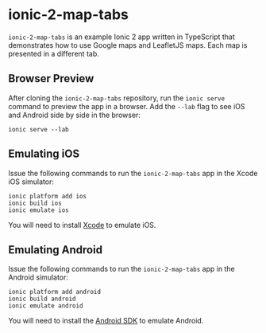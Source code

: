# ionic-2-map-tabs

`ionic-2-map-tabs` is an example Ionic 2 app written in TypeScript that demonstrates how to use Google maps and LeafletJS maps. Each map is presented in a different tab.

## Browser Preview

After cloning the `ionic-2-map-tabs` repository, run the `ionic serve` command to preview the app in a browser. Add the `--lab` flag to see iOS and Android side by side in the browser:

`ionic serve --lab`

## Emulating iOS

Issue the following commands to run the `ionic-2-map-tabs` app in the Xcode iOS simulator:

```
ionic platform add ios
ionic build ios
ionic emulate ios
```

You will need to install [Xcode](https://developer.apple.com/xcode/) to emulate iOS.

## Emulating Android

Issue the following commands to run the `ionic-2-map-tabs` app in the Android simulator:

```
ionic platform add android
ionic build android
ionic emulate android
```

You will need to install the [Android SDK](https://developer.android.com/studio/index.html) to emulate Android.
